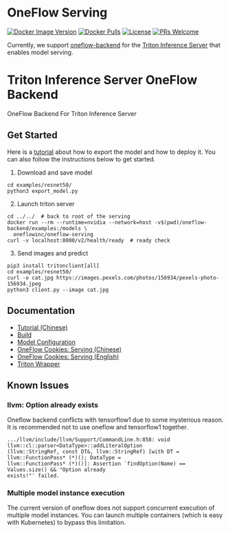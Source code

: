 # OneFlow Serving

[![Docker Image Version](https://img.shields.io/docker/v/oneflowinc/oneflow-serving?sort=semver)](https://hub.docker.com/r/oneflowinc/oneflow-serving)
[![Docker Pulls](https://img.shields.io/docker/pulls/oneflowinc/oneflow-serving)](https://hub.docker.com/r/oneflowinc/oneflow-serving)
[![License](https://img.shields.io/github/license/oneflow-inc/serving)](https://github.com/Oneflow-Inc/serving/blob/main/LICENSE)
[![PRs Welcome](https://img.shields.io/badge/PRs-welcome-brightgreen.svg)](https://github.com/Oneflow-Inc/serving/pulls)

Currently, we support [oneflow-backend](./oneflow-backend) for the [Triton Inference Server](https://github.com/triton-inference-server/server) that enables model serving.

# Triton Inference Server OneFlow Backend

OneFlow Backend For Triton Inference Server

## Get Started

Here is a [tutorial](./doc/tutorial.md) about how to export the model and how to deploy it. You can also follow the instructions below to get started.

1. Download and save model

  ```
  cd examples/resnet50/
  python3 export_model.py
  ```

2. Launch triton server

  ```
  cd ../../  # back to root of the serving
  docker run --rm --runtime=nvidia --network=host -v$(pwd)/oneflow-backend/examples:/models \
    oneflowinc/oneflow-serving
  curl -v localhost:8000/v2/health/ready  # ready check
  ```

3. Send images and predict

  ```
  pip3 install tritonclient[all]
  cd examples/resnet50/
  curl -o cat.jpg https://images.pexels.com/photos/156934/pexels-photo-156934.jpeg
  python3 client.py --image cat.jpg
  ```

## Documentation

- [Tutorial (Chinese)](./doc/tutorial.md)
- [Build](./doc/build.md)
- [Model Configuration](./doc/model_config.md)
- [OneFlow Cookies: Serving (Chinese)](https://docs.oneflow.org/master/cookies/serving.html)
- [OneFlow Cookies: Serving (English)](https://docs.oneflow.org/en/master/cookies/serving.html)
- [Triton Wrapper](./doc/triton_wrapper.md)

## Known Issues

### llvm: Option already exists

Oneflow backend conflicts with tensorflow1 due to some mysterious reason. It is recommended not to use oneflow and tensorflow1 together.

```
.../llvm/include/llvm/Support/CommandLine.h:858: void llvm::cl::parser<DataType>::addLiteralOption
(llvm::StringRef, const DT&, llvm::StringRef) [with DT = llvm::FunctionPass* (*)(); DataType = 
llvm::FunctionPass* (*)()]: Assertion `findOption(Name) == Values.size() && "Option already 
exists!"' failed.
```

### Multiple model instance execution

The current version of oneflow does not support concurrent execution of multiple model instances. You can launch multiple containers (which is easy with Kubernetes) to bypass this limitation.
